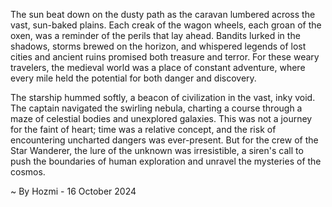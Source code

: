 
The sun beat down on the dusty path as the caravan lumbered across the vast, sun-baked plains. Each creak of the wagon wheels, each groan of the oxen, was a reminder of the perils that lay ahead. Bandits lurked in the shadows, storms brewed on the horizon, and whispered legends of lost cities and ancient ruins promised both treasure and terror. For these weary travelers, the medieval world was a place of constant adventure, where every mile held the potential for both danger and discovery.

The starship hummed softly, a beacon of civilization in the vast, inky void. The captain navigated the swirling nebula, charting a course through a maze of celestial bodies and unexplored galaxies. This was not a journey for the faint of heart; time was a relative concept, and the risk of encountering uncharted dangers was ever-present. But for the crew of the Star Wanderer, the lure of the unknown was irresistible, a siren's call to push the boundaries of human exploration and unravel the mysteries of the cosmos. 

~ By Hozmi - 16 October 2024
